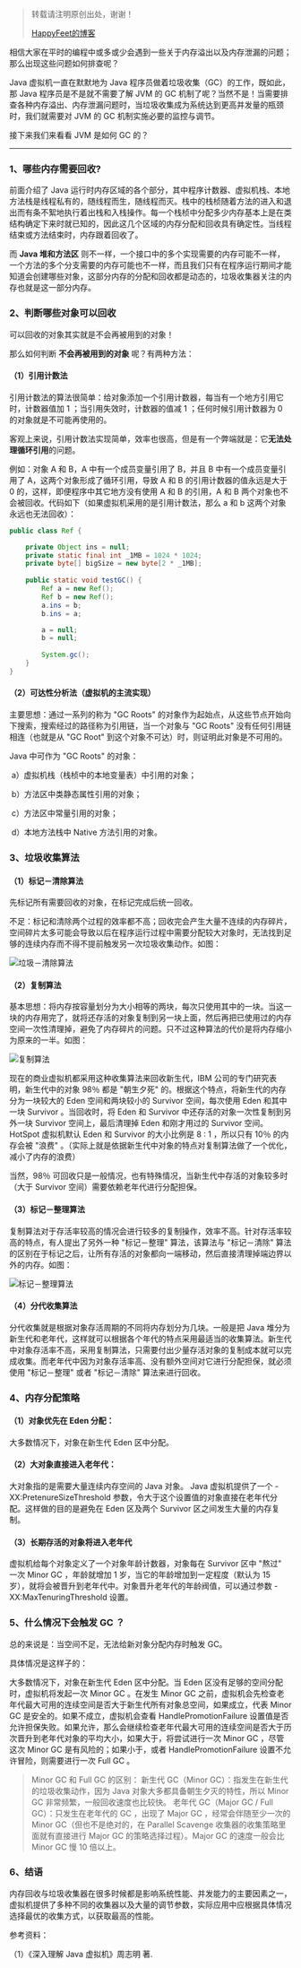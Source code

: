 > 转载请注明原创出处，谢谢！
>
> [HappyFeet的博客](https://blog.csdn.net/haihui_yang)

相信大家在平时的编程中或多或少会遇到一些关于内存溢出以及内存泄漏的问题；那么出现这些问题如何排查呢？

Java 虚拟机一直在默默地为 Java 程序员做着垃圾收集（GC）的工作，既如此，那 Java 程序员是不是就不需要了解 JVM 的 GC 机制了呢？当然不是！当需要排查各种内存溢出、内存泄漏问题时，当垃圾收集成为系统达到更高并发量的瓶颈时，我们就需要对 JVM 的 GC 机制实施必要的监控与调节。

接下来我们来看看 JVM 是如何 GC 的？

---

### 1、哪些内存需要回收?

前面介绍了 Java 运行时内存区域的各个部分，其中程序计数器、虚拟机栈、本地方法栈是线程私有的，随线程而生，随线程而灭。栈中的栈桢随着方法的进入和退出而有条不絮地执行着出栈和入栈操作。每一个栈桢中分配多少内存基本上是在类结构确定下来时就已知的，因此这几个区域的内存分配和回收具有确定性。当线程结束或方法结束时，内存跟着回收了。

而 **Java 堆和方法区** 则不一样，一个接口中的多个实现需要的内存可能不一样，一个方法的多个分支需要的内存可能也不一样，而且我们只有在程序运行期间才能知道会创建哪些对象，这部分内存的分配和回收都是动态的，垃圾收集器关注的内存也就是这一部分内存。

### 2、判断哪些对象可以回收

可以回收的对象其实就是不会再被用到的对象！

那么如何判断 **不会再被用到的对象** 呢？有两种方法：

#### （1）引用计数法

引用计数法的算法很简单：给对象添加一个引用计数器，每当有一个地方引用它时，计数器值加 1 ；当引用失效时，计数器的值减 1 ；任何时候引用计数器为 0 的对象就是不可能再使用的。

客观上来说，引用计数法实现简单，效率也很高，但是有一个弊端就是：它**无法处理循环引用**的问题。

例如：对象 A 和 B，A 中有一个成员变量引用了 B，并且 B 中有一个成员变量引用了 A，这两个对象形成了循环引用，导致 A 和 B 的引用计数器的值永远是大于 0 的，这样，即便程序中其它地方没有使用 A 和 B 的引用，A 和 B 两个对象也不会被回收。代码如下（如果虚拟机采用的是引用计数法，那么 a 和 b 这两个对象永远也无法回收）：

```java
public class Ref {

	private Object ins = null;
	private static final int _1MB = 1024 * 1024;
	private byte[] bigSize = new byte[2 * _1MB];
		
	public static void testGC() {
		Ref a = new Ref();
		Ref b = new Ref();
		a.ins = b;
		b.ins = a;

		a = null;
		b = null;
		
		System.gc();
	}
}
```
#### （2）可达性分析法（虚拟机的主流实现）

主要思想：通过一系列的称为 "GC Roots" 的对象作为起始点，从这些节点开始向下搜索，搜索经过的路径称为引用链，当一个对象与 "GC Roots" 没有任何引用链相连（也就是从 "GC Root" 到这个对象不可达）时，则证明此对象是不可用的。

Java 中可作为 "GC Roots" 的对象：

​	a）虚拟机栈（栈桢中的本地变量表）中引用的对象；

​	b）方法区中类静态属性引用的对象；

​	c）方法区中常量引用的对象；

​	d）本地方法栈中 Native 方法引用的对象。

### 3、垃圾收集算法

#### （1）标记－清除算法

先标记所有需要回收的对象，在标记完成后统一回收。

不足：标记和清除两个过程的效率都不高；回收完会产生大量不连续的内存碎片，空间碎片太多可能会导致以后在程序运行过程中需要分配较大对象时，无法找到足够的连续内存而不得不提前触发另一次垃圾收集动作。如图：

![垃圾－清除算法](https://img-blog.csdn.net/20180717231934452?watermark/2/text/aHR0cHM6Ly9ibG9nLmNzZG4ubmV0L2hhaWh1aV95YW5n/font/5a6L5L2T/fontsize/400/fill/I0JBQkFCMA==/dissolve/70)

#### （2）复制算法

基本思想：将内存按容量划分为大小相等的两块，每次只使用其中的一块。当这一块的内存用完了，就将还存活的对象复制到另一块上面，然后再把已使用过的内存空间一次性清理掉，避免了内存碎片的问题。只不过这种算法的代价是将内存缩小为原来的一半。如图：

![复制算法](https://img-blog.csdn.net/20180717231724584?watermark/2/text/aHR0cHM6Ly9ibG9nLmNzZG4ubmV0L2hhaWh1aV95YW5n/font/5a6L5L2T/fontsize/400/fill/I0JBQkFCMA==/dissolve/70)

现在的商业虚拟机都采用这种收集算法来回收新生代，IBM 公司的专门研究表明，新生代中的对象 98％ 都是 "朝生夕死" 的。根据这个特点，将新生代的内存分为一块较大的 Eden 空间和两块较小的 Survivor 空间，每次使用 Eden 和其中一块 Survivor 。当回收时，将 Eden 和 Survivor 中还存活的对象一次性复制到另外一块 Survivor 空间上，最后清理掉 Eden 和刚才用过的 Survivor 空间。HotSpot 虚拟机默认 Eden 和 Survivor 的大小比例是 8 : 1 ，所以只有 10％ 的内存会被 "浪费" 。（实际上就是依据新生代中对象的特点对复制算法做了一个优化，减小了内存的浪费）

当然，98％ 可回收只是一般情况，也有特殊情况，当新生代中存活的对象较多时（大于 Survivor 空间）需要依赖老年代进行分配担保。

#### （3）标记－整理算法

复制算法对于存活率较高的情况会进行较多的复制操作，效率不高。针对存活率较高的特点，有人提出了另外一种 "标记－整理" 算法，该算法与 "标记－清除" 算法的区别在于标记之后，让所有存活的对象都向一端移动，然后直接清理掉端边界以外的内存。如图：

![标记－整理算法](https://img-blog.csdn.net/20180717231953619?watermark/2/text/aHR0cHM6Ly9ibG9nLmNzZG4ubmV0L2hhaWh1aV95YW5n/font/5a6L5L2T/fontsize/400/fill/I0JBQkFCMA==/dissolve/70)

#### （4）分代收集算法

分代收集就是根据对象存活周期的不同将内存划分为几块。一般是把 Java 堆分为新生代和老年代，这样就可以根据各个年代的特点采用最适当的收集算法。新生代中对象存活率不高，采用复制算法，只需要付出少量存活对象的复制成本就可以完成收集。而老年代中因为对象存活率高、没有额外空间对它进行分配担保，就必须使用 "标记－整理" 或者 "标记－清除" 算法来进行回收。

### 4、内存分配策略

#### （1）对象优先在 Eden 分配：

大多数情况下，对象在新生代 Eden 区中分配。

#### （2）大对象直接进入老年代：

大对象指的是需要大量连续内存空间的 Java 对象。 Java 虚拟机提供了一个 -XX:PretenureSizeThreshold 参数，令大于这个设置值的对象直接在老年代分配。这样做的目的是避免在 Eden 区及两个 Survivor 区之间发生大量的内存复制。

#### （3）长期存活的对象将进入老年代

虚拟机给每个对象定义了一个对象年龄计数器，对象每在 Survivor 区中 "熬过" 一次 Minor GC ，年龄就增加 1 岁，当它的年龄增加到一定程度（默认为 15 岁），就将会被晋升到老年代中。对象晋升老年代的年龄阀值，可以通过参数 -XX:MaxTenuringThreshold 设置。

### 5、什么情况下会触发 GC ？

总的来说是：当空间不足，无法给新对象分配内存时触发 GC。

具体情况是这样子的：

大多数情况下，对象在新生代 Eden 区中分配。当 Eden 区没有足够的空间分配时，虚拟机将发起一次 Minor GC 。在发生 Minor GC 之前，虚拟机会先检查老年代最大可用的连续空间是否大于新生代所有对象总空间，如果成立，代表 Minor GC 是安全的。如果不成立，虚拟机会查看 HandlePromotionFailure 设置值是否允许担保失败。如果允许，那么会继续检查老年代最大可用的连续空间是否大于历次晋升到老年代对象的平均大小，如果大于，将尝试进行一次 Minor GC ，尽管这次 Minor GC 是有风险的；如果小于，或者 HandlePromotionFailure 设置不允许冒险，则需要进行一次 Full GC 。

>Minor GC 和 Full GC 的区别：
>	新生代 GC（Minor GC）：指发生在新生代的垃圾收集动作，因为 Java 对象大多都具备朝生夕灭的特性，所以 Minor GC 非常频繁，一般回收速度也比较快。
>	老年代 GC（Major GC / Full GC）：只发生在老年代的 GC ，出现了 Major GC ，经常会伴随至少一次的 Minor GC（但也不是绝对的，在 Parallel Scavenge 收集器的收集策略里面就有直接进行 Major GC 的策略选择过程）。Major GC 的速度一般会比 Minor GC 慢 10 倍以上。



### 6、结语

内存回收与垃圾收集器在很多时候都是影响系统性能、并发能力的主要因素之一，虚拟机提供了多种不同的收集器以及大量的调节参数，实际应用中应根据具体情况选择最优的收集方式，以获取最高的性能。

参考资料：

（1）《深入理解 Java 虚拟机》周志明 著.